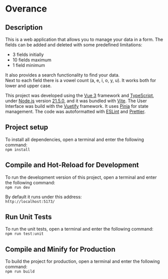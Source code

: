 # Overance

## Description

This is a web application that allows you to manage your data in a form. The fields can be added and deleted with some predefined limitations:

- 3 fields initially
- 10 fields maximum
- 1 field minimum

It also provides a search functionality to find your data.\
Next to each field there is a vowel count (a, e, i, o, y, u). It works both for lower and upper case.

This project was developed using the [Vue 3](https://vuejs.org/) framework and [TypeScript](https://www.typescriptlang.org/), under [Node.js](https://nodejs.org/en/) version [21.5.0](https://nodejs.org/en/blog/release/v21.5.0), and it was bundled with [Vite](https://vitejs.dev/). The User Interface was build with the [Vuetify](https://vuetifyjs.com/) framework. It uses [Pinia](https://pinia.vuejs.org/) for state management. The code was autoformatted with [ESLint](https://eslint.org/) and [Prettier](https://prettier.io/).

## Project setup

To install all dependencies, open a terminal and enter the following command:\
`npm install`

## Compile and Hot-Reload for Development

To run the development version of this project, open a terminal and enter the following command:\
`npm run dev`

By default it runs under this address:\
`http://localhost:5173/`

## Run Unit Tests

To run the unit tests, open a terminal and enter the following command:\
`npm run test:unit`

## Compile and Minify for Production

To build the project for production, open a terminal and enter the following command:\
`npm run build`
